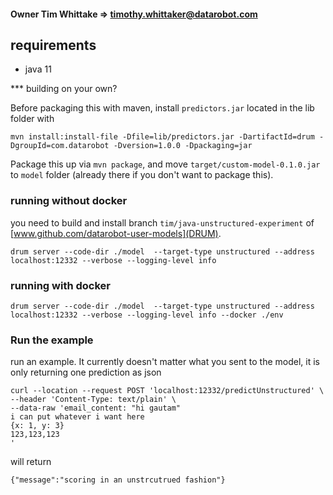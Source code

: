 #### Owner Tim Whittake => timothy.whittaker@datarobot.com

## requirements 

* java 11

*** building on your own? 

Before packaging this with maven, install `predictors.jar` located in the lib folder with 

`mvn install:install-file -Dfile=lib/predictors.jar -DartifactId=drum -DgroupId=com.datarobot -Dversion=1.0.0 -Dpackaging=jar`

Package this up via `mvn package`, and move `target/custom-model-0.1.0.jar` to `model` folder (already there if you don't want to package this).  

### running without docker

you need to build and install branch `tim/java-unstructured-experiment` of [www.github.com/datarobot-user-models](DRUM). 

`drum server --code-dir ./model  --target-type unstructured --address localhost:12332 --verbose --logging-level info`

### running with docker

`drum server --code-dir ./model  --target-type unstructured --address localhost:12332 --verbose --logging-level info --docker ./env`

### Run the example

run an example.  It currently doesn't matter what you sent to the model, it is only returning one prediction as json

```
curl --location --request POST 'localhost:12332/predictUnstructured' \
--header 'Content-Type: text/plain' \
--data-raw 'email_content: "hi gautam"
i can put whatever i want here
{x: 1, y: 3}
123,123,123
'
```

will return 

`{"message":"scoring in an unstrcutrued fashion"}`
